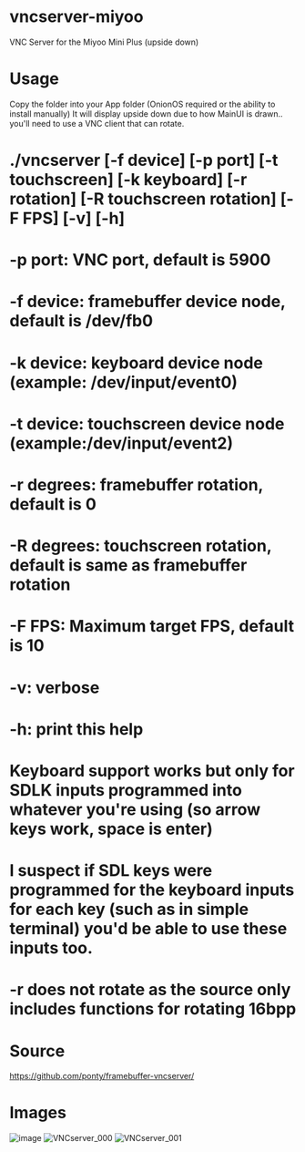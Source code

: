 # vncserver-miyoo
VNC Server for the Miyoo Mini Plus (upside down)

# Usage 
Copy the folder into your App folder (OnionOS required or the ability to install manually)
It will display upside down due to how MainUI is drawn.. you'll need to use a VNC client that can rotate.

# ./vncserver [-f device] [-p port] [-t touchscreen] [-k keyboard] [-r rotation] [-R touchscreen rotation] [-F FPS] [-v] [-h]
# -p port: VNC port, default is 5900
# -f device: framebuffer device node, default is /dev/fb0
# -k device: keyboard device node (example: /dev/input/event0)
# -t device: touchscreen device node (example:/dev/input/event2)
# -r degrees: framebuffer rotation, default is 0
# -R degrees: touchscreen rotation, default is same as framebuffer rotation
# -F FPS: Maximum target FPS, default is 10
# -v: verbose
# -h: print this help

# Keyboard support works but only for SDLK inputs programmed into whatever you're using (so arrow keys work, space is enter) 
# I suspect if SDL keys were programmed for the keyboard inputs for each key (such as in simple terminal) you'd be able to use these inputs too. 
# -r does not rotate as the source only includes functions for rotating 16bpp

# Source
https://github.com/ponty/framebuffer-vncserver/

# Images
![image](https://github.com/XK9274/vncserver-miyoo/assets/47260768/dc15322d-c596-4681-9932-c4fd45300df1)
![VNCserver_000](https://github.com/XK9274/vncserver-miyoo/assets/47260768/a7899c84-aa54-4bb7-ac0f-440a54908dc1)
![VNCserver_001](https://github.com/XK9274/vncserver-miyoo/assets/47260768/79cb454a-437e-4951-87c1-41e5e76e6178)
